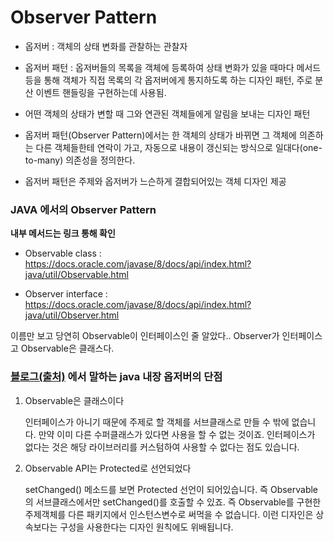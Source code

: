 # Observer Pattern

- 옵저버 : 객체의 상태 변화를 관찰하는 관찰자

- 옵저버 패턴 : 옵저버들의 목록을 객체에 등록하여 상태 변화가 있을 때마다 메서드 등을 통해 객체가 직접 목록의 각 옵저버에게 통지하도록 하는 디자인 패턴, 주로 분산 이벤트 핸들링을 구현하는데 사용됨.

- 어떤 객체의 상태가 변할 때 그와 연관된 객체들에게 알림을 보내는 디자인 패턴

- 옵저버 패턴(Observer Pattern)에서는 한 객체의 상태가 바뀌면 그 객체에 의존하는 다른 객체들한테 연락이 가고, 자동으로 내용이 갱신되는 방식으로 일대다(one-to-many) 의존성을 정의한다.

- 옵저버 패턴은 주제와 옵저버가 느슨하게 결합되어있는 객체 디자인 제공


### JAVA 에서의 Observer Pattern

**내부 메서드는 링크 통해 확인**

- Observable class : https://docs.oracle.com/javase/8/docs/api/index.html?java/util/Observable.html

- Observer interface : https://docs.oracle.com/javase/8/docs/api/index.html?java/util/Observer.html

이름만 보고 당연히 Observable이 인터페이스인 줄 알았다..
Observer가 인터페이스고 Observable은 클래스다.

### [블로그(출처)](https://velog.io/@hanna2100/%EB%94%94%EC%9E%90%EC%9D%B8%ED%8C%A8%ED%84%B4-2.-%EC%98%B5%EC%A0%80%EB%B2%84-%ED%8C%A8%ED%84%B4-%EA%B0%9C%EB%85%90%EA%B3%BC-%EC%98%88%EC%A0%9C-observer-pattern) 에서 말하는 java 내장 옵저버의 단점


1. Observable은 클래스이다

    인터페이스가 아니기 때문에 주제로 할 객체를 서브클래스로 만들 수 밖에 없습니다. 만약 이미 다른 수퍼클래스가 있다면 사용을 할 수 없는 것이죠. 인터페이스가 없다는 것은 해당 라이브러리를 커스텀하여 사용할 수 없다는 점도 있습니다.
2. Observable API는 Protected로 선언되었다

    setChanged() 메소드를 보면 Protected 선언이 되어있습니다. 즉 Observable의 서브클래스에서만 setChanged()를 호출할 수 있죠. 즉 Observable를 구현한 주제객체를 다른 패키지에서 인스턴스변수로 써먹을 수 없습니다. 이런 디자인은 상속보다는 구성을 사용한다는 디자인 원칙에도 위배됩니다.
